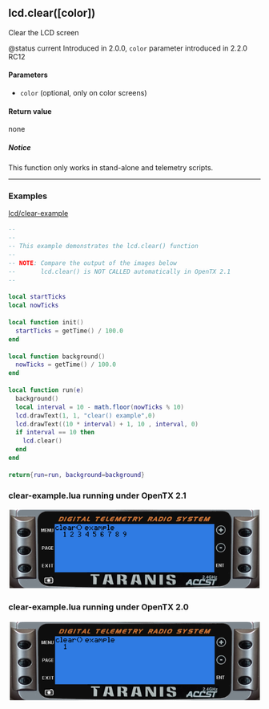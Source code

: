 <!-- This file was generated by the script. Do not edit it, any changes will be lost! -->

## lcd.clear([color])



Clear the LCD screen

@status current Introduced in 2.0.0, `color` parameter introduced in 2.2.0 RC12


#### Parameters

* `color` (optional, only on color screens)



#### Return value

none

##### Notice
This function only works in stand-alone and telemetry scripts.




---

### Examples

<a class="dlbtn" href="https://raw.githubusercontent.com/opentx/lua-reference-guide/opentx_2.2/lcd/clear-example.lua">lcd/clear-example</a>

```lua
--
--
-- This example demonstrates the lcd.clear() function
--
-- NOTE: Compare the output of the images below
--       lcd.clear() is NOT CALLED automatically in OpenTX 2.1
--

local startTicks
local nowTicks

local function init()
  startTicks = getTime() / 100.0
end

local function background()
  nowTicks = getTime() / 100.0
end

local function run(e)
  background()
  local interval = 10 - math.floor(nowTicks % 10)
  lcd.drawText(1, 1, "clear() example",0)
  lcd.drawText((10 * interval) + 1, 10 , interval, 0)
  if interval == 10 then
    lcd.clear()
  end
end

return{run=run, background=background}
```

### clear-example.lua running under OpenTX 2.1


![](clear-example1.png)

### clear-example.lua running under OpenTX 2.0


![](clear-example2.png)

